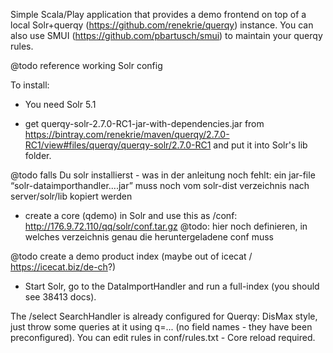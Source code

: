 Simple Scala/Play application that provides a demo frontend on top of a local Solr+querqy (https://github.com/renekrie/querqy) instance. You can also use SMUI (https://github.com/pbartusch/smui) to maintain your querqy rules.


@todo reference working Solr config

To install:

- You need Solr 5.1

- get querqy-solr-2.7.0-RC1-jar-with-dependencies.jar from https://bintray.com/renekrie/maven/querqy/2.7.0-RC1/view#files/querqy/querqy-solr/2.7.0-RC1 and put it into Solr's lib folder.

@todo falls Du solr installierst - was in der anleitung noch fehlt: ein jar-file “solr-dataimporthandler....jar” muss noch vom solr-dist verzeichnis nach server/solr/lib kopiert werden

- create a core (qdemo) in Solr and use this as /conf: http://176.9.72.110/qq/solr/conf.tar.gz
@todo: hier noch definieren, in welches verzeichnis genau die heruntergeladene conf muss

@todo create a demo product index (maybe out of icecat / https://icecat.biz/de-ch?)

- Start Solr, go to the DataImportHandler and run a full-index (you should see 38413 docs).

The /select SearchHandler is already configured for Querqy: DisMax style, just throw some queries at it using q=... (no field names - they have been preconfigured). You can edit rules in conf/rules.txt - Core reload required.
